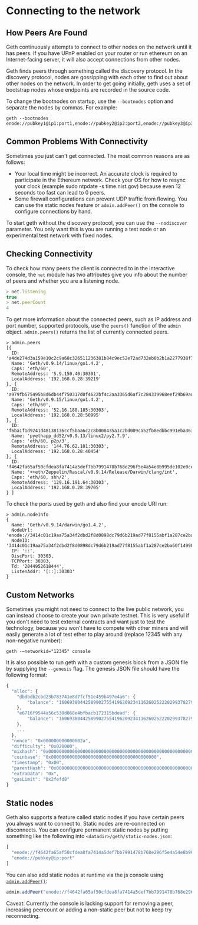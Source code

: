 # Connecting to the network 

## How Peers Are Found

Geth continuously attempts to connect to other nodes on the network
until it has peers. If you have UPnP enabled on your router or run
ethereum on an Internet-facing server, it will also accept connections
from other nodes.

Geth finds peers through something called the discovery protocol. In
the discovery protocol, nodes are gossipping with each other to find
out about other nodes on the network. In order to get going initially,
geth uses a set of bootstrap nodes whose endpoints are recorded in the
source code.

To change the bootnodes on startup, use the `--bootnodes` option and
separate the nodes by commas. For example:

    geth --bootnodes enode://pubkey1@ip1:port1,enode://pubkey2@ip2:port2,enode://pubkey3@ip3:port3

## Common Problems With Connectivity

Sometimes you just can't get connected. The most common reasons are
as follows:

- Your local time might be incorrect. An accurate clock is required
  to participate in the Ethereum network.  Check your OS for how to resync
  your clock (example sudo ntpdate -s time.nist.gov) because even 12
  seconds too fast can lead to 0 peers.
- Some firewall configurations can prevent UDP traffic from flowing.
  You can use the static nodes feature or `admin.addPeer()` on the console
  to configure connections by hand.

To start geth without the discovery protocol, you can use the `--nodiscover` parameter. You only want this is you are running a test node or an experimental test network with fixed nodes.

## Checking Connectivity

To check how many peers the client is connected to in the interactive console, the `net` module has two attributes give you info about the number of peers and whether you are a listening node.

```js
> net.listening
true
> net.peerCount
4
```

To get more information about the connected peers, such as IP address and port number, supported protocols, use the `peers()` function of the `admin` object. `admin.peers()` returns the list of currently connected peers.

```
> admin.peers
[{
  ID: 'a4de274d3a159e10c2c9a68c326511236381b84c9ec52e72ad732eb0b2b1a2277938f78593cdbe734e6002bf23114d434a085d260514ab336d4acdc312db671b',
  Name: 'Geth/v0.9.14/linux/go1.4.2',
  Caps: 'eth/60',
  RemoteAddress: '5.9.150.40:30301',
  LocalAddress: '192.168.0.28:39219'
}, {
  ID: 'a979fb575495b8d6db44f750317d0f4622bf4c2aa3365d6af7c284339968eef29b69ad0dce72a4d8db5ebb4968de0e3bec910127f134779fbcb0cb6d3331163c',
  Name: 'Geth/v0.9.15/linux/go1.4.2',
  Caps: 'eth/60',
  RemoteAddress: '52.16.188.185:30303',
  LocalAddress: '192.168.0.28:50995'
}, {
  ID: 'f6ba1f1d9241d48138136ccf5baa6c2c8b008435a1c2bd009ca52fb8edbbc991eba36376beaee9d45f16d5dcbf2ed0bc23006c505d57ffcf70921bd94aa7a172',
  Name: 'pyethapp_dd52/v0.9.13/linux2/py2.7.9',
  Caps: 'eth/60, p2p/3',
  RemoteAddress: '144.76.62.101:30303',
  LocalAddress: '192.168.0.28:40454'
}, {
  ID: 'f4642fa65af50cfdea8fa7414a5def7bb7991478b768e296f5e4a54e8b995de102e0ceae2e826f293c481b5325f89be6d207b003382e18a8ecba66fbaf6416c0',
  Name: '++eth/Zeppelin/Rascal/v0.9.14/Release/Darwin/clang/int',
  Caps: 'eth/60, shh/2',
  RemoteAddress: '129.16.191.64:30303',
  LocalAddress: '192.168.0.28:39705'
} ]

```

To check the ports used by geth and also find your enode URI run:
```
> admin.nodeInfo
{
  Name: 'Geth/v0.9.14/darwin/go1.4.2',
  NodeUrl: 'enode://3414c01c19aa75a34f2dbd2f8d0898dc79d6b219ad77f8155abf1a287ce2ba60f14998a3a98c0cf14915eabfdacf914a92b27a01769de18fa2d049dbf4c17694@[::]:30303',
  NodeID: '3414c01c19aa75a34f2dbd2f8d0898dc79d6b219ad77f8155abf1a287ce2ba60f14998a3a98c0cf14915eabfdacf914a92b27a01769de18fa2d049dbf4c17694',
  IP: '::',
  DiscPort: 30303,
  TCPPort: 30303,
  Td: '2044952618444',
  ListenAddr: '[::]:30303'
}
```


## Custom Networks

Sometimes you might not need to connect to the live public network,
you can instead choose to create your own private testnet. This is
very useful if you don't need to test external contracts and want just
to test the technology, because you won't have to compete with other
miners and will easily generate a lot of test ether to play around
(replace 12345 with any non-negative number):

	geth -—networkid="12345" console

It is also possible to run geth with a custom genesis block from a JSON file
by supplying the `--genesis` flag. The genesis JSON file should have the following
format:

```js
{
  "alloc": {
    "dbdbdb2cbd23b783741e8d7fcf51e459b497e4a6": { 
        "balance": "1606938044258990275541962092341162602522202993782792835301376"
    },
    "e6716f9544a56c530d868e4bfbacb172315bdead": {
        "balance": "1606938044258990275541962092341162602522202993782792835301376"
    },
    ...
  },
  "nonce": "0x000000000000002a",
  "difficulty": "0x020000",
  "mixhash": "0x0000000000000000000000000000000000000000000000000000000000000000",
  "coinbase": "0x0000000000000000000000000000000000000000",
  "timestamp": "0x00",
  "parentHash": "0x0000000000000000000000000000000000000000000000000000000000000000",
  "extraData": "0x",
  "gasLimit": "0x2fefd8"
}
``` 

## Static nodes

Geth also supports a feature called static nodes if you have certain
peers you always want to connect to. Static nodes are re-connected
on disconnects. You can configure permanent static nodes by putting something like
the following into `<datadir>/geth/static-nodes.json`:

```js
[
  "enode://f4642fa65af50cfdea8fa7414a5def7bb7991478b768e296f5e4a54e8b995de102e0ceae2e826f293c481b5325f89be6d207b003382e18a8ecba66fbaf6416c0@33.4.2.1:30303",
  "enode://pubkey@ip:port"
]
```

You can also add static nodes at runtime via the js console using [`admin.addPeer()`](https://github.com/ethereum/go-ethereum/wiki/JavaScript-Console#addpeer):

```js
admin.addPeer("enode://f4642fa65af50cfdea8fa7414a5def7bb7991478b768e296f5e4a54e8b995de102e0ceae2e826f293c481b5325f89be6d207b003382e18a8ecba66fbaf6416c0@33.4.2.1:30303")
```

Caveat: Currently the console is lacking support for removing a peer, increasing peercount or adding a non-static peer but not to keep try reconnecting.

